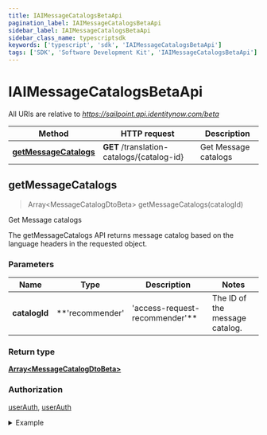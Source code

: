 ```yaml
---
title: IAIMessageCatalogsBetaApi
pagination_label: IAIMessageCatalogsBetaApi
sidebar_label: IAIMessageCatalogsBetaApi
sidebar_class_name: typescriptsdk
keywords: ['typescript', 'sdk', 'IAIMessageCatalogsBetaApi'] 
tags: ['SDK', 'Software Development Kit', 'IAIMessageCatalogsBetaApi']
---
```


# IAIMessageCatalogsBetaApi

All URIs are relative to *https://sailpoint.api.identitynow.com/beta*

Method | HTTP request | Description
------------- | ------------- | -------------
[**getMessageCatalogs**](IAIMessageCatalogsBetaApi.md#getMessageCatalogs) | **GET** /translation-catalogs/{catalog-id} | Get Message catalogs



## getMessageCatalogs

> Array&lt;MessageCatalogDtoBeta&gt; getMessageCatalogs(catalogId)

Get Message catalogs

The getMessageCatalogs API returns message catalog based on the language headers in the requested object.

### Parameters


Name | Type | Description  | Notes
------------- | ------------- | ------------- | -------------
 **catalogId** | **&#39;recommender&#39; | &#39;access-request-recommender&#39;**| The ID of the message catalog. | [default to undefined]

### Return type

[**Array&lt;MessageCatalogDtoBeta&gt;**](../Models/MessageCatalogDtoBeta.md)

### Authorization

[userAuth](https://developer.sailpoint.com/docs/api/v3/identity-security-cloud-v-3-api#authentication), [userAuth](https://developer.sailpoint.com/docs/api/v3/identity-security-cloud-v-3-api#authentication)

<details>
<summary>Example</summary>

```javascript
import { Configuration, IAIMessageCatalogsBetaApi } from "sailpoint-api-client";
const apiConfig = new Configuration();
const iAIMessageCatalogsBetaApi = new IAIMessageCatalogsBetaApi(apiConfig);
const catalogId : 'recommender' | 'access-request-recommender' = "recommender"; // The ID of the message catalog.
const val = await iAIMessageCatalogsBetaApi.getMessageCatalogs(catalogId);
console.log('API called successfully. Returned data: ' + val.data);
```
</details>

